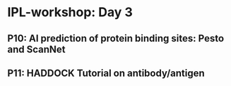 # IPL-workshop: Day 3

## <a name="P10"></a>P10: AI prediction of protein binding sites: Pesto and ScanNet


## <a name="P11"></a>P11: HADDOCK Tutorial on antibody/antigen
